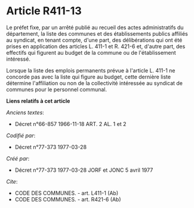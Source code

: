 # Article R411-13

Le préfet fixe, par un arrêté publié au recueil des actes administratifs du département, la liste des communes et des
établissements publics affiliés au syndicat, en tenant compte, d'une part, des délibérations qui ont été prises en
application des articles L. 411-1 et R. 421-6 et, d'autre part, des effectifs qui figurent au budget de la commune ou de
l'établissement intéressé.

Lorsque la liste des emplois permanents prévue à l'article L. 411-1 ne concorde pas avec la liste qui figure au budget, cette
dernière liste détermine l'affiliation ou non de la collectivité intéressée au syndicat de communes pour le personnel
communal.

**Liens relatifs à cet article**

_Anciens textes_:

  - Décret n°66-857 1966-11-18 ART. 2 AL. 1 et 2

_Codifié par_:

  - Décret n°77-373 1977-03-28

_Créé par_:

  - Décret n°77-373 1977-03-28 JORF et JONC 5 avril 1977

_Cite_:

  - CODE DES COMMUNES. - art. L411-1 (Ab)
  - CODE DES COMMUNES. - art. R421-6 (Ab)
